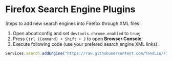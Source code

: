 # Firefox Search Engine Plugins
Steps to add new search engines into Firefox through XML files:
1. Open about:config and set `devtools.chrome.enabled` to `true`;
2. Press `Ctrl (Command) + Shift + J` to open **Browser Console**;
3. Execute following code (use your prefered search engine XML links):
```javascript
Services.search.addEngine("https://raw.githubusercontent.com/YandLiu/FirefoxSearchEnginePlugins/master/google-images.xml", null, null, false);
```
